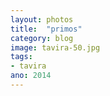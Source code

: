 ```yaml
---
layout: photos
title:  "primos"
category: blog
image: tavira-50.jpg
tags:
- tavira
ano: 2014
---
```




